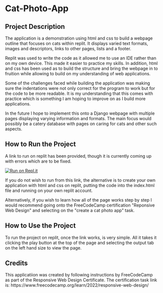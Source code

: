 <h1> Cat-Photo-App </h1>

<h2>Project Description </h2>
The application is a demonstration using html and css to build a webpage outline that focuses on cats within replit. It displays varied text formats, images and descriptors, links to other pages, lists and a footer. 

Replit was used to write the code as it allowed me to use an IDE rather than on my own device. This made it easier to practice my skills. In addition, html and css has been used as to build the structure and bring the webpage in to fruition while allowing to build on my understanding of web applications. 

Some of the challenges faced while building the application was making sure the indentations were not only correct for the program to work but for the code to be more readable. It is my understanding that this comes with practice which is something I am hoping to improve on as I build more applications.

In the future I hope to implement this onto a Django webpage with multiple pages displaying varying information and formats. The main focus would possibly be a catery database with pages on caring for cats and other such aspects.

<h2> How to Run the Project </h2>
A link to run on replit has been provided, though it is currently coming up with errors which are to be fixed. 

[![Run on Repl.it](https://repl.it/badge/github/SabinaMcG99/Cat-Photo-App.git)](https://repl.it/github/SabinaMcG99/Cat-Photo-App.git)

If you do not wish to run from this link, the alternative is to create your own application with html and css on replit, putting the code into the index.html file and running on your own replit account. 

Alternatively, if you wish  to learn how all of the page works step by step I would recommend going onto the FreeCodeCamp certification "Reponsive Web Design" and selecting on the "create a cat photo app" task.

<h2> How to Use the Project </h2>
To run the project on replit, once the link works, is very simple. All it takes it clicking the play button at the top of the page and selecting the output tab on the left hand size to view the page. 

<h2> Credits </h2>
This applicatiion was created by following instructions by FreeCodeCamp as part of the Responsive Web Design Certificate. The certification task link is: https://www.freecodecamp.org/learn/2022/responsive-web-design/

